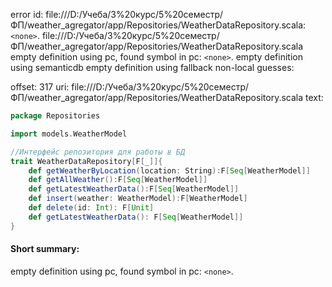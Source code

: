 error id: file:///D:/Учеба/3%20курс/5%20семестр/ФП/weather_agregator/app/Repositories/WeatherDataRepository.scala:`<none>`.
file:///D:/Учеба/3%20курс/5%20семестр/ФП/weather_agregator/app/Repositories/WeatherDataRepository.scala
empty definition using pc, found symbol in pc: `<none>`.
empty definition using semanticdb
empty definition using fallback
non-local guesses:

offset: 317
uri: file:///D:/Учеба/3%20курс/5%20семестр/ФП/weather_agregator/app/Repositories/WeatherDataRepository.scala
text:
```scala
package Repositories

import models.WeatherModel

//Интерфейс репозитория для работы в БД
trait WeatherDataRepository[F[_]]{
    def getWeatherByLocation(location: String):F[Seq[WeatherModel]]     //Получение данных о погоде по локации
    def getAllWeather():F[Seq[WeatherModel]]                           //Получени@@е всех данных о погоде
    def getLatestWeatherData():F[Seq[WeatherModel]]
    def insert(weather: WeatherModel):F[WeatherModel]                   //Вставка в БД
    def delete(id: Int): F[Unit]                                        //Удаление
    def getLatestWeatherData(): F[Seq[WeatherModel]]                    //Получение последних данных о погоде
}

```


#### Short summary: 

empty definition using pc, found symbol in pc: `<none>`.